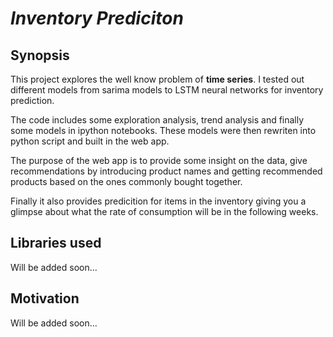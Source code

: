 # _Inventory Prediciton_

## Synopsis

This project explores the well know problem of **time series**. I tested out different models from sarima models to LSTM neural networks for inventory prediction.

The code includes some exploration analysis, trend analysis and finally some models in ipython notebooks. These models were then rewriten into python script and built in the web app.

The purpose of the web app is to provide some insight on the data, give recommendations by introducing product names and getting recommended products based on the ones commonly bought together.

Finally it also provides predicition for items in the inventory giving you a glimpse about what the rate of consumption will be in the following weeks.

## Libraries used

Will be added soon...

## Motivation

Will be added soon...

